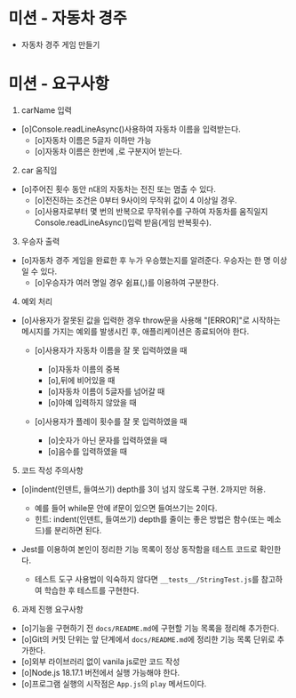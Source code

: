 # 미션 - 자동차 경주
- 자동차 경주 게임 만들기

# 미션 - 요구사항
1) carName 입력
- [o]Console.readLineAsync()사용하여 자동차 이름을 입력받는다.
    - [o]자동차 이름은 5글자 이하만 가능
    - [o]자동차 이름은 한번에 ,로 구분지어 받는다.

2) car 움직임
- [o]주어진 횟수 동안 n대의 자동차는 전진 또는 멈출 수 있다.
    - [o]전진하는 조건은 0부터 9사이의 무작위 값이 4 이상일 경우.
    - [o]사용자로부터 몇 번의 반복으로 무작위수를 구하여 자동차를 움직일지 Console.readLineAsync()입력 받음(게임 반복횟수).

3) 우승자 출력
- [o]자동차 경주 게임을 완료한 후 누가 우승했는지를 알려준다. 우승자는 한 명 이상일 수 있다.
    - [o]우승자가 여러 명일 경우 쉼표(,)를 이용하여 구분한다.

4) 예외 처리
- [o]사용자가 잘못된 값을 입력한 경우 throw문을 사용해 "[ERROR]"로 시작하는 메시지를 가지는 예외를 발생시킨 후, 애플리케이션은 종료되어야 한다.
    - [o]사용자가 자동차 이름을 잘 못 입력하였을 때
        - [o]자동차 이름의 중복
        - [o],뒤에 비어있을 때
        - [o]자동차 이름이 5글자를 넘어갈 때
        - [o]아예 입력하지 않았을 때
    
    - [o]사용자가 플레이 횟수를 잘 못 입력하였을 때
        - [o]숫자가 아닌 문자를 입력하였을 때
        - [o]음수를 입력하였을 때

5) 코드 작성 주의사항
- [o]indent(인덴트, 들여쓰기) depth를 3이 넘지 않도록 구현. 2까지만 허용.
  - 예를 들어 while문 안에 if문이 있으면 들여쓰기는 2이다.
  - 힌트: indent(인덴트, 들여쓰기) depth를 줄이는 좋은 방법은 함수(또는 메소드)를 분리하면 된다.

- Jest를 이용하여 본인이 정리한 기능 목록이 정상 동작함을 테스트 코드로 확인한다.
  - 테스트 도구 사용법이 익숙하지 않다면 `__tests__/StringTest.js`를 참고하여 학습한 후 테스트를 구현한다.

6) 과제 진행 요구사항
- [o]기능을 구현하기 전 `docs/README.md`에 구현할 기능 목록을 정리해 추가한다.
- [o]Git의 커밋 단위는 앞 단계에서 `docs/README.md`에 정리한 기능 목록 단위로 추가한다.
- [o]외부 라이브러리 없이 vanila js로만 코드 작성
- [o]Node.js 18.17.1 버전에서 실행 가능해야 한다.
- [o]프로그램 실행의 시작점은 `App.js`의 `play` 메서드이다.
